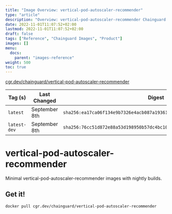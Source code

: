 ```yaml
---
title: "Image Overview: vertical-pod-autoscaler-recommender"
type: "article"
description: "Overview: vertical-pod-autoscaler-recommender Chainguard Image"
date: 2022-11-01T11:07:52+02:00
lastmod: 2022-11-01T11:07:52+02:00
draft: false
tags: ["Reference", "Chainguard Images", "Product"]
images: []
menu:
  docs:
    parent: "images-reference"
weight: 500
toc: true
---
```


[cgr.dev/chainguard/vertical-pod-autoscaler-recommender](https://github.com/chainguard-images/images/tree/main/images/vertical-pod-autoscaler-recommender)

| Tag (s)       | Last Changed  | Digest                                                                    |
|---------------|---------------|---------------------------------------------------------------------------|
|  `latest`     | September 8th | `sha256:ea17ca06f134e9b7326e4acb087a193610146520e654d0f56264c0a221a7f98d` |
|  `latest-dev` | September 8th | `sha256:76cc51d872e88a53d198950b57dc4bc10bb5b7c64c9ee7743c49964f5840249e` |

# vertical-pod-autoscaler-recommender

Minimal vertical-pod-autoscaler-recommender images with nightly builds.

## Get it!

```shell
docker pull cgr.dev/chainguard/vertical-pod-autoscaler-recommender
```
